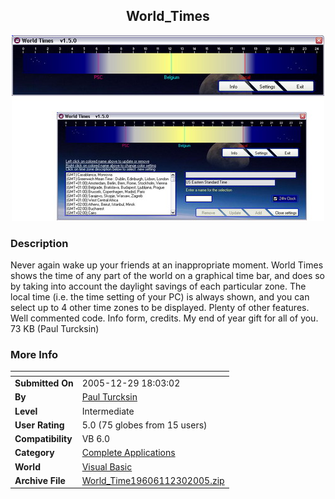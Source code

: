 ﻿<div align="center">

## World\_Times

<img src="PIC20051230526196367.jpg">
</div>

### Description

Never again wake up your friends at an inappropriate moment. World Times shows the time of any part of the world on a graphical time bar, and does so by taking into account the daylight savings of each particular zone. The local time (i.e. the time setting of your PC) is always shown, and you can select up to 4 other time zones to be displayed. Plenty of other features. Well commented code. Info form, credits. My end of year gift for all of you. 73 KB (Paul Turcksin)
 
### More Info
 


<span>             |<span>
---                |---
**Submitted On**   |2005-12-29 18:03:02
**By**             |[Paul Turcksin](https://github.com/Planet-Source-Code/PSCIndex/blob/master/ByAuthor/paul-turcksin.md)
**Level**          |Intermediate
**User Rating**    |5.0 (75 globes from 15 users)
**Compatibility**  |VB 6\.0
**Category**       |[Complete Applications](https://github.com/Planet-Source-Code/PSCIndex/blob/master/ByCategory/complete-applications__1-27.md)
**World**          |[Visual Basic](https://github.com/Planet-Source-Code/PSCIndex/blob/master/ByWorld/visual-basic.md)
**Archive File**   |[World\_Time19606112302005\.zip](https://github.com/Planet-Source-Code/paul-turcksin-world-times__1-63842/archive/master.zip)








